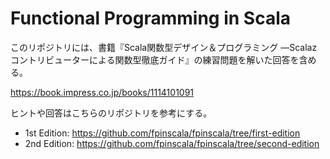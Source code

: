 # Functional Programming in Scala

このリポジトリには、書籍『Scala関数型デザイン＆プログラミング ―Scalazコントリビューターによる関数型徹底ガイド』の練習問題を解いた回答を含める。

https://book.impress.co.jp/books/1114101091

ヒントや回答はこちらのリポジトリを参考にする。

- 1st Edition: https://github.com/fpinscala/fpinscala/tree/first-edition
- 2nd Edition: https://github.com/fpinscala/fpinscala/tree/second-edition
